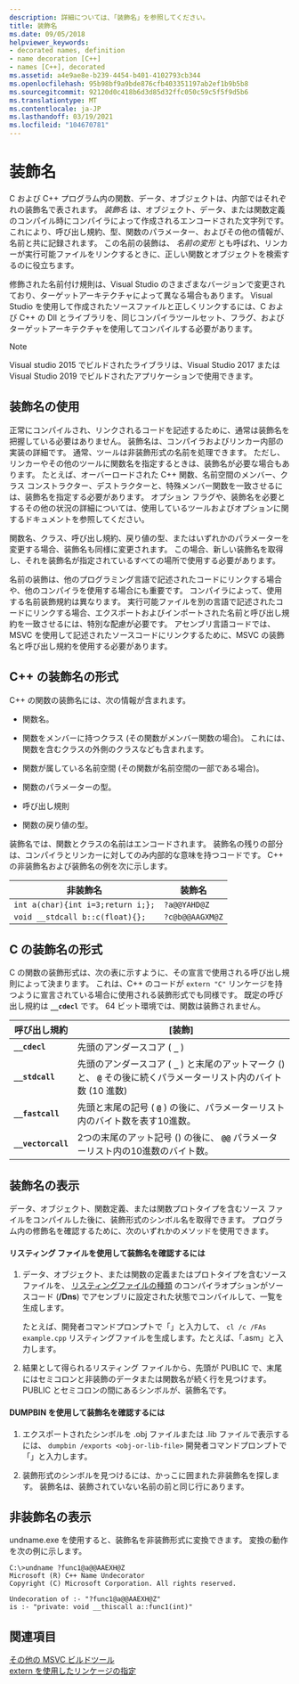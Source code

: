 ```yaml
---
description: 詳細については、「装飾名」を参照してください。
title: 装飾名
ms.date: 09/05/2018
helpviewer_keywords:
- decorated names, definition
- name decoration [C++]
- names [C++], decorated
ms.assetid: a4e9ae8e-b239-4454-b401-4102793cb344
ms.openlocfilehash: 95b98bf9a9bde876cfb403351197ab2ef1b9b5b8
ms.sourcegitcommit: 92120d0c418b6d3d85d32ffc050c59c5f5f9d5b6
ms.translationtype: MT
ms.contentlocale: ja-JP
ms.lasthandoff: 03/19/2021
ms.locfileid: "104670781"
---
```

# <a name="decorated-names"></a>装飾名

C および C++ プログラム内の関数、データ、オブジェクトは、内部ではそれぞれの装飾名で表されます。 *装飾名* は、オブジェクト、データ、または関数定義のコンパイル時にコンパイラによって作成されるエンコードされた文字列です。 これにより、呼び出し規約、型、関数のパラメーター、およびその他の情報が、名前と共に記録されます。 この名前の装飾は、 *名前の変形* とも呼ばれ、リンカーが実行可能ファイルをリンクするときに、正しい関数とオブジェクトを検索するのに役立ちます。

修飾された名前付け規則は、Visual Studio のさまざまなバージョンで変更されており、ターゲットアーキテクチャによって異なる場合もあります。 Visual Studio を使用して作成されたソースファイルと正しくリンクするには、C および C++ の Dll とライブラリを、同じコンパイラツールセット、フラグ、およびターゲットアーキテクチャを使用してコンパイルする必要があります。

> [!NOTE]
> Visual studio 2015 でビルドされたライブラリは、Visual Studio 2017 または Visual Studio 2019 でビルドされたアプリケーションで使用できます。

## <a name="using-decorated-names"></a><a name="Using"></a> 装飾名の使用

正常にコンパイルされ、リンクされるコードを記述するために、通常は装飾名を把握している必要はありません。 装飾名は、コンパイラおよびリンカー内部の実装の詳細です。 通常、ツールは非装飾形式の名前を処理できます。 ただし、リンカーやその他のツールに関数名を指定するときは、装飾名が必要な場合もあります。 たとえば、オーバーロードされた C++ 関数、名前空間のメンバー、クラス コンストラクター、デストラクターと、特殊メンバー関数を一致させるには、装飾名を指定する必要があります。 オプション フラグや、装飾名を必要とするその他の状況の詳細については、使用しているツールおよびオプションに関するドキュメントを参照してください。

関数名、クラス、呼び出し規約、戻り値の型、またはいずれかのパラメーターを変更する場合、装飾名も同様に変更されます。 この場合、新しい装飾名を取得し、それを装飾名が指定されているすべての場所で使用する必要があります。

名前の装飾は、他のプログラミング言語で記述されたコードにリンクする場合や、他のコンパイラを使用する場合にも重要です。 コンパイラによって、使用する名前装飾規約は異なります。 実行可能ファイルを別の言語で記述されたコードにリンクする場合、エクスポートおよびインポートされた名前と呼び出し規約を一致させるには、特別な配慮が必要です。 アセンブリ言語コードでは、MSVC を使用して記述されたソースコードにリンクするために、MSVC の装飾名と呼び出し規約を使用する必要があります。

## <a name="format-of-a-c-decorated-name"></a><a name="Format"></a> C++ の装飾名の形式

C++ の関数の装飾名には、次の情報が含まれます。

- 関数名。

- 関数をメンバーに持つクラス (その関数がメンバー関数の場合)。 これには、関数を含むクラスの外側のクラスなども含まれます。

- 関数が属している名前空間 (その関数が名前空間の一部である場合)。

- 関数のパラメーターの型。

- 呼び出し規則

- 関数の戻り値の型。

装飾名では、関数とクラスの名前はエンコードされます。 装飾名の残りの部分は、コンパイラとリンカーに対してのみ内部的な意味を持つコードです。 C++ の非装飾名および装飾名の例を次に示します。

|非装飾名|装飾名|
|----------------------|--------------------|
|`int a(char){int i=3;return i;};`|`?a@@YAHD@Z`|
|`void __stdcall b::c(float){};`|`?c@b@@AAGXM@Z`|

## <a name="format-of-a-c-decorated-name"></a><a name="FormatC"></a> C の装飾名の形式

C の関数の装飾形式は、次の表に示すように、その宣言で使用される呼び出し規則によって決まります。 これは、C++ のコードが `extern "C"` リンケージを持つように宣言されている場合に使用される装飾形式でも同様です。 既定の呼び出し規約は **`__cdecl`** です。 64 ビット環境では、関数は装飾されません。

|呼び出し規約|[装飾]|
|------------------------|----------------|
|**`__cdecl`**|先頭のアンダースコア ( **`_`** )|
|**`__stdcall`**|先頭のアンダースコア ( **`_`** ) と末尾のアットマーク () と、 **`@`** その後に続くパラメーターリスト内のバイト数 (10 進数)|
|**`__fastcall`**|先頭と末尾の記号 ( **`@`** ) の後に、パラメーターリスト内のバイト数を表す10進数。|
|**`__vectorcall`**|2つの末尾のアット記号 () の後に、 **`@@`** パラメーターリスト内の10進数のバイト数。|

## <a name="viewing-decorated-names"></a><a name="Viewing"></a> 装飾名の表示

データ、オブジェクト、関数定義、または関数プロトタイプを含むソース ファイルをコンパイルした後に、装飾形式のシンボル名を取得できます。 プログラム内の修飾名を確認するために、次のいずれかのメソッドを使用できます。

#### <a name="to-use-a-listing-to-view-decorated-names"></a>リスティング ファイルを使用して装飾名を確認するには

1. データ、オブジェクト、または関数の定義またはプロトタイプを含むソースファイルを、 [リスティングファイルの種類](fa-fa-listing-file.md) のコンパイラオプションがソースコード (**/Dns**) でアセンブリに設定された状態でコンパイルして、一覧を生成します。

   たとえば、開発者コマンドプロンプトで「」と入力して、 `cl /c /FAs example.cpp` リスティングファイルを生成します。たとえば、「.asm」と入力します。

2. 結果として得られるリスティング ファイルから、先頭が PUBLIC で、末尾にはセミコロンと非装飾のデータまたは関数名が続く行を見つけます。 PUBLIC とセミコロンの間にあるシンボルが、装飾名です。

#### <a name="to-use-dumpbin-to-view-decorated-names"></a>DUMPBIN を使用して装飾名を確認するには

1. エクスポートされたシンボルを .obj ファイルまたは .lib ファイルで表示するには、 `dumpbin /exports <obj-or-lib-file>` 開発者コマンドプロンプトで「」と入力します。

2. 装飾形式のシンボルを見つけるには、かっこに囲まれた非装飾名を探します。 装飾名は、装飾されていない名前の前と同じ行にあります。

## <a name="viewing-undecorated-names"></a><a name="Undecorated"></a> 非装飾名の表示

undname.exe を使用すると、装飾名を非装飾形式に変換できます。 変換の動作を次の例に示します。

```
C:\>undname ?func1@a@@AAEXH@Z
Microsoft (R) C++ Name Undecorator
Copyright (C) Microsoft Corporation. All rights reserved.

Undecoration of :- "?func1@a@@AAEXH@Z"
is :- "private: void __thiscall a::func1(int)"
```

## <a name="see-also"></a>関連項目

[その他の MSVC ビルドツール](c-cpp-build-tools.md)<br/>
[extern を使用したリンケージの指定](../../cpp/extern-cpp.md)

